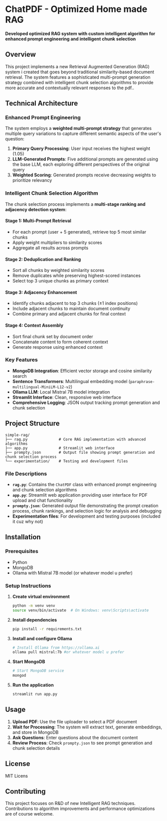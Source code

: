 # ChatPDF - Optimized Home made RAG

**Developed optimized RAG system with custom intelligent algorithm for enhanced prompt engineering and intelligent chunk selection**

## Overview

This project implements a new Retrieval Augmented Generation (RAG) system i created that goes beyond traditional similarity-based document retrieval. The system features a sophisticated multi-prompt generation strategy combined with intelligent chunk selection algorithms to provide more accurate and contextually relevant responses to the pdf..

## Technical Architecture

### Enhanced Prompt Engineering

The system employs a **weighted multi-prompt strategy** that generates multiple query variations to capture different semantic aspects of the user's question:

1. **Primary Query Processing**: User input receives the highest weight (1.05)
2. **LLM-Generated Prompts**: Five additional prompts are generated using the base LLM, each exploring different perspectives of the original query
3. **Weighted Scoring**: Generated prompts receive decreasing weights to prioritize relevancy

### Intelligent Chunk Selection Algorithm

The chunk selection process implements a **multi-stage ranking and adjacency detection system**:

#### Stage 1: Multi-Prompt Retrieval
- For each prompt (user + 5 generated), retrieve top 5 most similar chunks
- Apply weight multipliers to similarity scores
- Aggregate all results across prompts

#### Stage 2: Deduplication and Ranking
- Sort all chunks by weighted similarity scores
- Remove duplicates while preserving highest-scored instances
- Select top 3 unique chunks as primary context

#### Stage 3: Adjacency Enhancement
- Identify chunks adjacent to top 3 chunks (±1 index positions)
- Include adjacent chunks to maintain document continuity
- Combine primary and adjacent chunks for final context

#### Stage 4: Context Assembly
- Sort final chunk set by document order
- Concatenate content to form coherent context
- Generate response using enhanced context

### Key Features

- **MongoDB Integration**: Efficient vector storage and cosine similarity search
- **Sentence Transformers**: Multilingual embedding model (`paraphrase-multilingual-MiniLM-L12-v2`)
- **Ollama LLM**: Local Mistral 7B model integration 
- **Streamlit Interface**: Clean, responsive web interface
- **Comprehensive Logging**: JSON output tracking prompt generation and chunk selection

## Project Structure

```
simple-rag/
├── rag.py              # Core RAG implementation with advanced algorithms
├── app.py              # Streamlit web interface
├── prompty.json        # Output file showing prompt generation and chunk selection process
└── experimentation/    # Testing and development files
```

### File Descriptions

- **`rag.py`**: Contains the `ChatPDF` class with enhanced prompt engineering and chunk selection algorithms
- **`app.py`**: Streamlit web application providing user interface for PDF upload and chat functionality  
- **`prompty.json`**: Generated output file demonstrating the prompt creation process, chunk rankings, and selection logic for analysis and debugging
- **Experimentation files**: For development and testing purposes (included it cuz why not)

## Installation

### Prerequisites
- Python
- MongoDB
- Ollama with Mistral 7B model (or whatever model u prefer)

### Setup Instructions

1. **Create virtual environment**
   ```bash
   python -m venv venv
   source venv/bin/activate  # On Windows: venv\Scripts\activate
   ```

2. **Install dependencies**
   ```bash
   pip install -r requirements.txt
   ```

3. **Install and configure Ollama**
   ```bash
   # Install Ollama from https://ollama.ai
   ollama pull mistral:7b #or whatever model u prefer
   ```

4. **Start MongoDB**
   ```bash
   # Start MongoDB service
   mongod
   ```

5. **Run the application**
   ```bash
   streamlit run app.py
   ```

## Usage

1. **Upload PDF**: Use the file uploader to select a PDF document
2. **Wait for Processing**: The system will extract text, generate embeddings, and store in MongoDB
3. **Ask Questions**: Enter questions about the document content
4. **Review Process**: Check `prompty.json` to see prompt generation and chunk selection details



## License

MIT Licens

## Contributing

This project focuses on R&D of new Intelligent RAG techniques. 
Contributions to algorithm improvements and performance optimizations are of course welcome.
